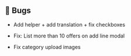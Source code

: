 ## 🐛 Bugs

- Add helper + add translation + fix checkboxes

- Fix: List more than 10 offers on add line modal

- Fix category upload images